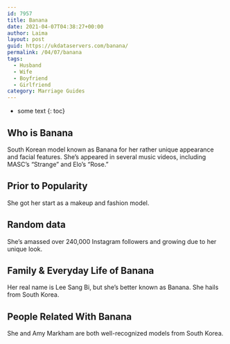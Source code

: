 ```yaml
---
id: 7957
title: Banana
date: 2021-04-07T04:38:27+00:00
author: Laima
layout: post
guid: https://ukdataservers.com/banana/
permalink: /04/07/banana
tags:
  - Husband
  - Wife
  - Boyfriend
  - Girlfriend
category: Marriage Guides
---
```


* some text
{: toc}


## Who is Banana
                  
                  
                  
South Korean model known as Banana for her rather unique appearance and facial features. She&#8217;s appeared in several music videos, including MASC&#8217;s &#8220;Strange&#8221; and Elo&#8217;s &#8220;Rose.&#8221;
                  
              
            
              
            
                
                
                
## Prior to Popularity
                  
                  
                  
She got her start as a makeup and fashion model.
                  
              
            
              
            
                
                
                
## Random data
                  
                  
                  
She&#8217;s amassed over 240,000 Instagram followers and growing due to her unique look.
                  
              
            
              
            
                
                
                
## Family & Everyday Life of Banana
                  
                  
                  
Her real name is Lee Sang Bi, but she&#8217;s better known as Banana. She hails from South Korea.
                  
              
            
              
            
                
                
                
## People Related With Banana
                  
                  
                  
She and Amy Markham are both well-recognized models from South Korea.
                  
              
            
              
            
                
              
            
              
              
            
            
              
            
          
          
          
